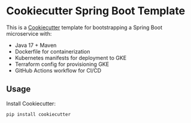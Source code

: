 # Cookiecutter Spring Boot Template

This is a [Cookiecutter](https://cookiecutter.readthedocs.io/) template for bootstrapping a Spring Boot microservice with:

- Java 17 + Maven
- Dockerfile for containerization
- Kubernetes manifests for deployment to GKE
- Terraform config for provisioning GKE
- GitHub Actions workflow for CI/CD

## Usage

Install Cookiecutter:

```bash
pip install cookiecutter
